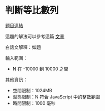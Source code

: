 # 判斷等比數列

[題目連結](https://oj.lidemy.com/problem/1026)

這題的解法可以參考這篇 [文章](https://jubeatt.github.io/2021/12/26/is-sequence/)

白話文解釋：如題

輸入範圍：
- N 在 -10000 到 10000 之間

其他資訊：
- 空間限制：1024MB
- 型態限制：N 符合 JavaScript 中的整數範圍
- 時間限制：1000 毫秒
